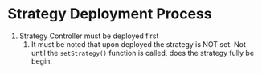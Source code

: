 # Strategy Deployment Process

1. Strategy Controller must be deployed first
	1. It must be noted that upon deployed the strategy is NOT set. Not until the `setStrategy()` function is called, does the strategy fully be begin.